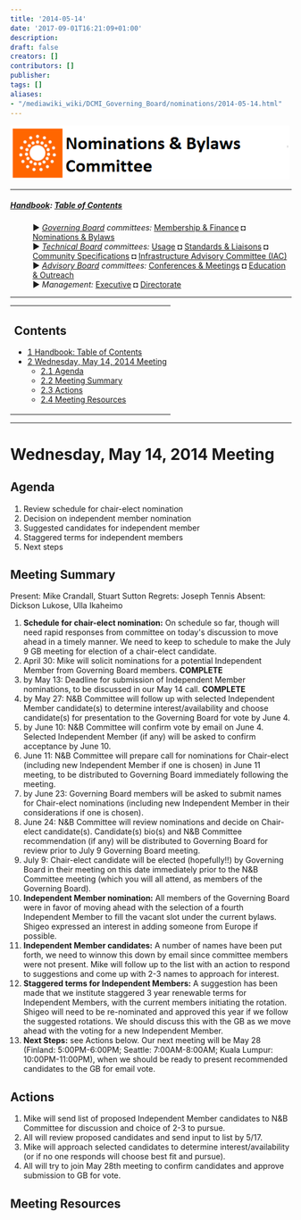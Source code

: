 ```yaml
---
title: '2014-05-14'
date: '2017-09-01T16:21:09+01:00'
description: 
draft: false
creators: []
contributors: []
publisher: 
tags: []
aliases:
- "/mediawiki_wiki/DCMI_Governing_Board/nominations/2014-05-14.html"
---
```


[<img alt="Nominations &amp; Bylaws Committee logo" src="/mediawiki_wiki/images/Nominations_Logo.png" width="500" height="97">](/mediawiki_wiki/File:Nominations_Logo.png)

* * *

##### [Handbook](/mediawiki_wiki/DCMI_Handbook "DCMI Handbook"): [Table of Contents](/mediawiki_wiki/DCMI_Handbook) 
<dl>
<dd> ► <i><a href="/mediawiki_wiki/DCMI_Governing_Board.md" title="DCMI Governing Board">Governing Board</a> committees:</i> <a href="/mediawiki_wiki/DCMI_Governing_Board/finance.md" title="DCMI Governing Board/finance">Membership &amp; Finance</a> ◘ <a href="/mediawiki_wiki/DCMI_Governing_Board/nominations.md" title="DCMI Governing Board/nominations">Nominations &amp; Bylaws</a> 
</dd>
<dd> ► <i><a href="/mediawiki_wiki/DCMI_Technical_Board.md" title="DCMI Technical Board">Technical Board</a> committees:</i> <a href="/mediawiki_wiki/DCMI_Technical_Board/usage.md" title="DCMI Technical Board/usage">Usage</a> ◘ <a href="/mediawiki_wiki/DCMI_Technical_Board/standards.md" title="DCMI Technical Board/standards">Standards &amp; Liaisons</a> ◘ <a href="/mediawiki_wiki/DCMI_Technical_Board/specifications.md" title="DCMI Technical Board/specifications">Community Specifications</a> ◘ <a href="/mediawiki_wiki/DCMI_Technical_Board/infrastructure.md" title="DCMI Technical Board/infrastructure">Infrastructure Advisory Committee (IAC)</a>
</dd>
<dd> ► <i><a href="/mediawiki_wiki/DCMI_Advisory_Board.md" title="DCMI Advisory Board">Advisory Board</a> committees:</i> <a href="/mediawiki_wiki/DCMI_Advisory_Board/meetings.md" title="DCMI Advisory Board/meetings">Conferences &amp; Meetings</a> ◘ <a href="/mediawiki_wiki/DCMI_Advisory_Board/documentation.md" title="DCMI Advisory Board/documentation">Education &amp; Outreach</a>
</dd>
<dd> ► <i>Management:</i> <a href="/mediawiki_wiki/Exec_Committee.md" title="Exec Committee">Executive</a> ◘ <a href="/mediawiki_wiki/Exec_Committee/directorate.md" title="Exec Committee/directorate">Directorate</a>
</dd>
</dl>

* * *

<table id="toc" class="toc">
  <tr>
    <td>
      <div id="toctitle">
        <h2>Contents</h2>
      </div>
      <ul>
        <li class="toclevel-1"><a href="#Handbook:_Table_of_Contents"><span class="tocnumber">1</span> <span class="toctext">Handbook: Table of Contents</span></a></li>
        <li class="toclevel-1 tocsection-1">
          <a href="#Wednesday.2C_May_14.2C_2014_Meeting"><span class="tocnumber">2</span> <span class="toctext">Wednesday, May 14, 2014 Meeting</span></a>
          <ul>
            <li class="toclevel-2 tocsection-2"><a href="#Agenda"><span class="tocnumber">2.1</span> <span class="toctext">Agenda</span></a></li>
            <li class="toclevel-2 tocsection-3"><a href="#Meeting_Summary"><span class="tocnumber">2.2</span> <span class="toctext">Meeting Summary</span></a></li>
            <li class="toclevel-2 tocsection-4"><a href="#Actions"><span class="tocnumber">2.3</span> <span class="toctext">Actions</span></a></li>
            <li class="toclevel-2 tocsection-5"><a href="#Meeting_Resources"><span class="tocnumber">2.4</span> <span class="toctext">Meeting Resources</span></a></li>
          </ul>
        </li>
      </ul>
    </td>
  </tr>
</table>
<script>if (window.showTocToggle) { var tocShowText = "show"; var tocHideText = "hide"; showTocToggle(); } </script>

* * *

# Wednesday, May 14, 2014 Meeting 

## Agenda 

1. Review schedule for chair-elect nomination
2. Decision on independent member nomination
3. Suggested candidates for independent member
4. Staggered terms for independent members
5. Next steps

## Meeting Summary 

Present: Mike Crandall, Stuart Sutton Regrets: Joseph Tennis Absent: Dickson Lukose, Ulla Ikaheimo

1. **Schedule for chair-elect nomination:** On schedule so far, though will need rapid responses from committee on today's discussion to move ahead in a timely manner. We need to keep to schedule to make the July 9 GB meeting for election of a chair-elect candidate.
  1. April 30: Mike will solicit nominations for a potential Independent Member from Governing Board members. **COMPLETE**
  2. by May 13: Deadline for submission of Independent Member nominations, to be discussed in our May 14 call. **COMPLETE**
  3. by May 27: N&B Committee will follow up with selected Independent Member candidate(s) to determine interest/availability and choose candidate(s) for presentation to the Governing Board for vote by June 4. 
  4. by June 10: N&B Committee will confirm vote by email on June 4. Selected Independent Member (if any) will be asked to confirm acceptance by June 10. 
  5. June 11: N&B Committee will prepare call for nominations for Chair-elect (including new Independent Member if one is chosen) in June 11 meeting, to be distributed to Governing Board immediately following the meeting.
  6. by June 23: Governing Board members will be asked to submit names for Chair-elect nominations (including new Independent Member in their considerations if one is chosen).
  7. June 24: N&B Committee will review nominations and decide on Chair-elect candidate(s). Candidate(s) bio(s) and N&B Committee recommendation (if any) will be distributed to Governing Board for review prior to July 9 Governing Board meeting.
  8. July 9: Chair-elect candidate will be elected (hopefully!!) by Governing Board in their meeting on this date immediately prior to the N&B Committee meeting (which you will all attend, as members of the Governing Board).
2. **Independent Member nomination:** All members of the Governing Board were in favor of moving ahead with the selection of a fourth Independent Member to fill the vacant slot under the current bylaws. Shigeo expressed an interest in adding someone from Europe if possible.
3. **Independent Member candidates:** A number of names have been put forth, we need to winnow this down by email since committee members were not present. Mike will follow up to the list with an action to respond to suggestions and come up with 2-3 names to approach for interest.
4. **Staggered terms for Independent Members:** A suggestion has been made that we institute staggered 3 year renewable terms for Independent Members, with the current members initiating the rotation. Shigeo will need to be re-nominated and approved this year if we follow the suggested rotations. We should discuss this with the GB as we move ahead with the voting for a new Independent Member.
5. **Next Steps:** see Actions below. Our next meeting will be May 28 (Finland: 5:00PM-6:00PM; Seattle: 7:00AM-8:00AM; Kuala Lumpur: 10:00PM-11:00PM), when we should be ready to present recommended candidates to the GB for email vote.

## Actions

1. Mike will send list of proposed Independent Member candidates to N&B Committee for discussion and choice of 2-3 to pursue.
2. All will review proposed candidates and send input to list by 5/17.
3. Mike will approach selected candidates to determine interest/availability (or if no one responds will choose best fit and pursue).
4. All will try to join May 28th meeting to confirm candidates and approve submission to GB for vote.

## Meeting Resources 
<!-- 
NewPP limit report
Preprocessor node count: 30/1000000
Post-expand include size: 903/2097152 bytes
Template argument size: 0/2097152 bytes
Expensive parser function count: 0/100
-->
